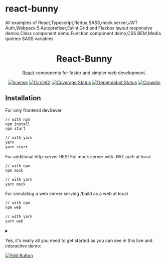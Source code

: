 # react-bunny
All examples of React,Typescript,Redux,SASS,mock server,JWT Auth,Webpack 5,Autoprefixer,Eslint,Grid and Flexbox layout responsive demos,Class component demo,Function component demo,CSS BEM,Media queries SASS variables


<h1 align="center">React-Bunny</h1>

<div align="center">

[React](https://reactjs.org/) components for faster and simpler web development.

[![license](https://img.shields.io/badge/license-MIT-blue.svg)]()
[![CircleCI](https://img.shields.io/circleci/project/github/mui-org/material-ui/next.svg)](https://app.circleci.com/pipelines/github/zrwusa/react-bunny)
[![Coverage Status](https://img.shields.io/codecov/c/github/mui-org/material-ui/next.svg)](https://codecov.io/gh/zrwusa/react-bunny)
[![Dependabot Status](https://api.dependabot.com/badges/status?host=github&repo=mui-org/material-ui)](https://dependabot.com)
[![Crowdin](https://badges.crowdin.net/material-ui-docs/localized.svg)](https://crowdin.com/project/react-bunny)

</div>

## Installation
For only frontend devSever
```sh
// with npm
npm install
npm start

// with yarn
yarn
yarn start
```

For additional http-server RESTFul mock server with JWT auth at local
```sh
// with npm
npm mock

// with yarn
yarn mock
```

For simulating a web server serving /build as a web at local
```sh
// with npm
npm web

// with yarn
yarn web
```





<details>
  <summary></summary>
</details>


Yes, it's really all you need to get started as you can see in this live and interactive demo:

[![Edit Button](https://codesandbox.io/static/img/play-codesandbox.svg)](https://codesandbox.io/s/blissful-hermann-k0iqh)





